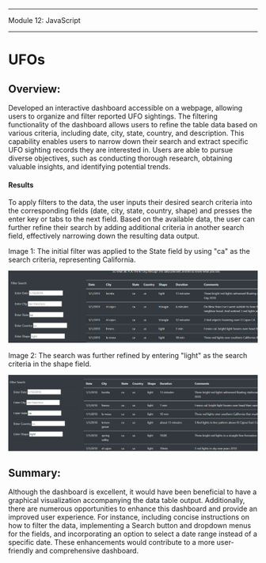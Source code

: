 ***

Module 12: JavaScript

***

# UFOs

## Overview:
Developed an interactive dashboard accessible on a webpage, allowing users to organize and filter reported UFO sightings.
The filtering functionality of the dashboard allows users to refine the table data based on various criteria, including date, city, state, country, and description. 
This capability enables users to narrow down their search and extract specific UFO sighting records they are interested in.  Users are able to pursue diverse objectives, such as conducting thorough research, obtaining valuable insights, and identifying potential trends. 

#### Results

To apply filters to the data, the user inputs their desired search criteria into the corresponding fields (date, city, state, country, shape) and presses the enter key or tabs to the next field. Based on the available data, the user can further refine their search by adding additional criteria in another search field, effectively narrowing down the resulting data output.

Image 1: The initial filter was applied to the State field by using "ca" as the search criteria, representing California.

<img src="https://github.com/Eliza-Mira/UFOs/blob/main/M12_Challenge/static/images/image1_filterby_state.png" width="800">

Image 2: The search was further refined by entering "light" as the search criteria in the shape field.

<img src="https://github.com/Eliza-Mira/UFOs/blob/main/M12_Challenge/static/images/image2_filterby_state_and_shape.png" width="800">


## Summary:

Although the dashboard is excellent, it would have been beneficial to have a graphical visualization accompanying the data table output. Additionally, there are numerous opportunities to enhance this dashboard and provide an improved user experience. For instance, including concise instructions on how to filter the data, implementing a Search button and dropdown menus for the fields, and incorporating an option to select a date range instead of a specific date. These enhancements would contribute to a more user-friendly and comprehensive dashboard.
